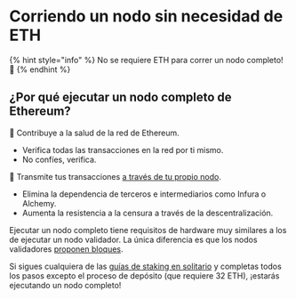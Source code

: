 # Corriendo un nodo sin necesidad de ETH

{% hint style="info" %}
No se requiere ETH para correr un nodo completo! 🥳
{% endhint %}

## ¿Por qué ejecutar un nodo completo de Ethereum?

🍎 Contribuye a la salud de la red de Ethereum.

* Verifica todas las transacciones en la red por ti mismo.
* No confíes, verifica.

📡 Transmite tus transacciones [a través de tu propio nodo](https://www.notion.so/o/5TLAFycQGS1YA3kIVVOf/s/qceavar0TsKoVat3fJGq/tutorials/rpc-endpoint).

* Elimina la dependencia de terceros e intermediarios como Infura o Alchemy.
* Aumenta la resistencia a la censura a través de la descentralización.

Ejecutar un nodo completo tiene requisitos de hardware muy similares a los de ejecutar un nodo validador. La única diferencia es que los nodos validadores [proponen bloques](https://www.notion.so/o/5TLAFycQGS1YA3kIVVOf/s/qceavar0TsKoVat3fJGq/staking-glossary#block-proposer).

Si sigues cualquiera de las [guías de staking en solitario](https://www.notion.so/o/5TLAFycQGS1YA3kIVVOf/s/qceavar0TsKoVat3fJGq/tutorials/solo-staking-guides) y completas todos los pasos excepto el proceso de depósito (que requiere 32 ETH), ¡estarás ejecutando un nodo completo!
